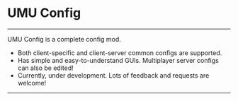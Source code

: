 # UMU Config

---

UMU Config is a complete config mod.

- Both client-specific and client-server common configs are supported.
- Has simple and easy-to-understand GUIs. Multiplayer server configs can also be edited!
- Currently, under development. Lots of feedback and requests are welcome!

---

